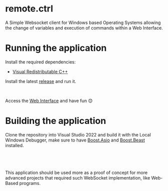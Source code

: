 # remote.ctrl
A Simple Websocket client for Windows based Operating Systems allowing the change of variables and execution of commands within a Web Interface.

# Running the application
Install the required dependencies:
* [Visual Redistributable C++](https://learn.microsoft.com/pt-br/cpp/windows/latest-supported-vc-redist?view=msvc-170)

Install the latest [release](https://github.com/heitorrosa/remote.ctrl/releases) and run it.

<br>

Access the [Web Interface](https://heitorrosa.github.io/remote.ctrl/) and have fun 😊

# Building the application
Clone the repository into Visual Studio 2022 and build it with the Local Windows Debugger, make sure to have [Boost.Asio](https://www.boost.org/doc/libs/1_83_0/doc/html/boost_asio.html) and [Boost.Beast](https://www.boost.org/doc/libs/1_85_0/libs/beast/doc/html/index.html) installed.

<br>

#
This application should be used more as a proof of concept for more advanced projects that required such WebSocket implementation, like Web-Based programs.
